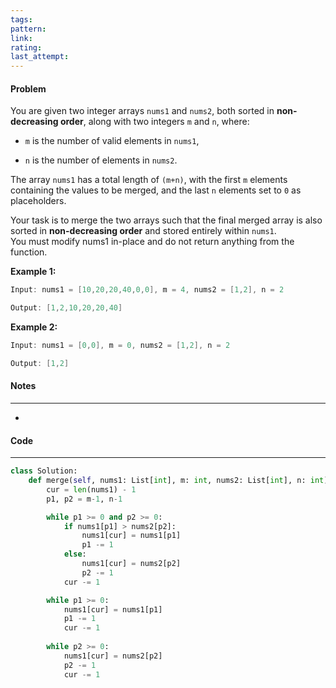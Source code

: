 ```yaml
---
tags: 
pattern: 
link: 
rating: 
last_attempt:
---
```

#### Problem
You are given two integer arrays `nums1` and `nums2`, both sorted in **non-decreasing order**, along with two integers `m` and `n`, where:

- `m` is the number of valid elements in `nums1`,
    
- `n` is the number of elements in `nums2`.
    

The array `nums1` has a total length of `(m+n)`, with the first `m` elements containing the values to be merged, and the last `n` elements set to `0` as placeholders.

Your task is to merge the two arrays such that the final merged array is also sorted in **non-decreasing order** and stored entirely within `nums1`.  
You must modify nums1 in-place and do not return anything from the function.

**Example 1:**

```java
Input: nums1 = [10,20,20,40,0,0], m = 4, nums2 = [1,2], n = 2

Output: [1,2,10,20,20,40]
```

**Example 2:**

```java
Input: nums1 = [0,0], m = 0, nums2 = [1,2], n = 2

Output: [1,2]
```

#### Notes
---
- 

#### Code
---

```python
class Solution:
    def merge(self, nums1: List[int], m: int, nums2: List[int], n: int) -> None:
        cur = len(nums1) - 1
        p1, p2 = m-1, n-1

        while p1 >= 0 and p2 >= 0:
            if nums1[p1] > nums2[p2]:
                nums1[cur] = nums1[p1]
                p1 -= 1
            else:
                nums1[cur] = nums2[p2]
                p2 -= 1
            cur -= 1

        while p1 >= 0:
            nums1[cur] = nums1[p1]
            p1 -= 1
            cur -= 1
        
        while p2 >= 0:
            nums1[cur] = nums2[p2]
            p2 -= 1
            cur -= 1
```
